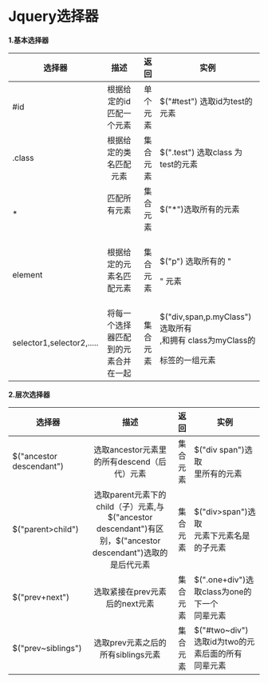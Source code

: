 # Jquery选择器 #

**1.基本选择器**

  



| 选择器 | 描述                      | 返回       |  实例                                  |
| ----- |:------------------------: | ---------:|----------------------------------------|
|   #id | 根据给定的id匹配一个元素     | 单个元素   |  $("#test") 选取id为test的元素           |
| .class| 根据给定的类名匹配元素       | 集合元素   |  $(".test") 选取class 为test的元素       |
| *     | 匹配所有元素                | 集合元素   |  $("*")选取所有的元素                   |
|element|根据给定的元素名匹配元素       |集合元素    | $("p") 选取所有的 "<p>" 元素                |
|selector1,selector2,.....       |将每一个选择器匹配到的元素合并在一起|集合元素|$("div,span,p.myClass")选取所有<div>,<span>和拥有 class为myClass的<p> 标签的一组元素 |
       



**2.层次选择器**


| 选择器 | 描述                      | 返回       |  实例                                  |
| ----- |:------------------------: | ---------:|----------------------------------------|
|$("ancestor descendant") |选取ancestor元素里的所有descend（后代）元素| 集合元素|$("div span")选取<div>里所有的<span>元素|
| $("parent>child")| 选取parent元素下的child（子）元素,与$("ancestor descendant")有区别，$("ancestor descendant")选取的是后代元素| 集合元素 |$("div>span")选取<div>元素下元素名是<span>的子元素|
|$("prev+next")|选取紧接在prev元素后的next元素| 集合元素| $(".one+div")选取class为one的下一个<div>同辈元素|
|$("prev~siblings")|选取prev元素之后的所有siblings元素|集合元素|$("#two~div")选取id为two的元素后面的所有<div>同辈元素|


 
